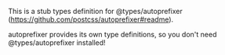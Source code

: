 This is a stub types definition for @types/autoprefixer (https://github.com/postcss/autoprefixer#readme).

autoprefixer provides its own type definitions, so you don't need @types/autoprefixer installed!